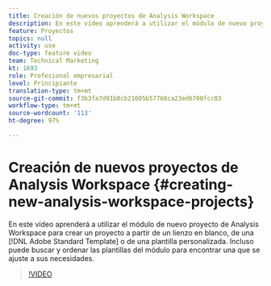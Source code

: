 ```yaml
---
title: Creación de nuevos proyectos de Analysis Workspace
description: En este vídeo aprenderá a utilizar el módulo de nuevo proyecto de Analysis Workspace para crear un proyecto a partir de un lienzo en blanco, de una plantilla estándar de Adobe o de una plantilla personalizada. Incluso puede buscar y ordenar las plantillas del módulo para encontrar una que se ajuste a sus necesidades.
feature: Proyectos
topics: null
activity: use
doc-type: feature video
team: Technical Marketing
kt: 1693
role: Profesional empresarial
level: Principiante
translation-type: tm+mt
source-git-commit: f3b3fa7d91b0cb21005b57768ca23ed6700fcc03
workflow-type: tm+mt
source-wordcount: '113'
ht-degree: 97%

---
```



# Creación de nuevos proyectos de Analysis Workspace {#creating-new-analysis-workspace-projects}

En este vídeo aprenderá a utilizar el módulo de nuevo proyecto de Analysis Workspace para crear un proyecto a partir de un lienzo en blanco, de una [!DNL Adobe Standard Template] o de una plantilla personalizada. Incluso puede buscar y ordenar las plantillas del módulo para encontrar una que se ajuste a sus necesidades.

>[!VIDEO](https://video.tv.adobe.com/v/23233/?quality=12)
